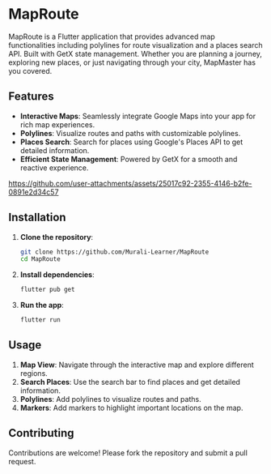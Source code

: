 
# MapRoute


MapRoute is a Flutter application that provides advanced map functionalities including polylines for route visualization and a places search API. Built with GetX state management. Whether you are planning a journey, exploring new places, or just navigating through your city, MapMaster has you covered.

## Features

- **Interactive Maps**: Seamlessly integrate Google Maps into your app for rich map experiences.
- **Polylines**: Visualize routes and paths with customizable polylines.
- **Places Search**: Search for places using Google's Places API to get detailed information.
- **Efficient State Management**: Powered by GetX for a smooth and reactive experience.




https://github.com/user-attachments/assets/25017c92-2355-4146-b2fe-0891e2d34c57


## Installation

1. **Clone the repository**:
   ```bash
   git clone https://github.com/Murali-Learner/MapRoute
   cd MapRoute
   ```

2. **Install dependencies**:
   ```bash
   flutter pub get
   ```

3. **Run the app**:
   ```bash
   flutter run
   ```

## Usage

1. **Map View**: Navigate through the interactive map and explore different regions.
2. **Search Places**: Use the search bar to find places and get detailed information.
3. **Polylines**: Add polylines to visualize routes and paths.
4. **Markers**: Add markers to highlight important locations on the map.

## Contributing

Contributions are welcome! Please fork the repository and submit a pull request.
